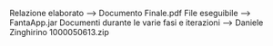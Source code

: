 Relazione elaborato --> Documento Finale.pdf
File eseguibile --> FantaApp.jar
Documenti durante le varie fasi e iterazioni --> Daniele Zinghirino 1000050613.zip 
